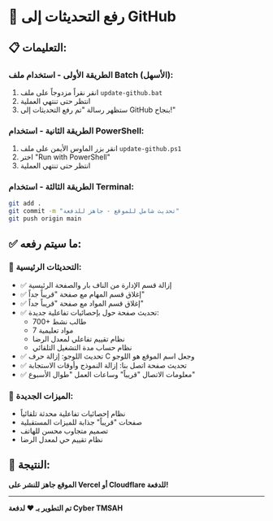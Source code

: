 # 🚀 رفع التحديثات إلى GitHub

## 📋 التعليمات:

### الطريقة الأولى - استخدام ملف Batch (الأسهل):
1. انقر نقراً مزدوجاً على ملف `update-github.bat`
2. انتظر حتى تنتهي العملية
3. ستظهر رسالة "تم رفع التحديثات إلى GitHub بنجاح!"

### الطريقة الثانية - استخدام PowerShell:
1. انقر بزر الماوس الأيمن على ملف `update-github.ps1`
2. اختر "Run with PowerShell"
3. انتظر حتى تنتهي العملية

### الطريقة الثالثة - استخدام Terminal:
```bash
git add .
git commit -m "تحديث شامل للموقع - جاهز للدفعة"
git push origin main
```

## ✅ ما سيتم رفعه:

### 🎯 التحديثات الرئيسية:
- ✅ إزالة قسم الإدارة من الناف بار والصفحة الرئيسية
- ✅ إغلاق قسم المهام مع صفحة "قريباً جداً"
- ✅ إغلاق قسم المواد مع صفحة "قريباً جداً"
- ✅ تحديث صفحة حول بإحصائيات تفاعلية جديدة:
  - 700+ طالب نشط
  - 7 مواد تعليمية
  - نظام تقييم تفاعلي لمعدل الرضا
  - نظام حساب مدة التشغيل التلقائي
- ✅ تحديث اللوجو: إزالة حرف C وجعل اسم الموقع هو اللوجو
- ✅ تحديث صفحة اتصل بنا: إزالة النموذج وأوقات الاستجابة
- ✅ معلومات الاتصال "قريباً" وساعات العمل "طوال الأسبوع"

### 🚀 الميزات الجديدة:
- نظام إحصائيات تفاعلية محدثة تلقائياً
- صفحات "قريباً" جذابة للميزات المستقبلية
- تصميم متجاوب محسن للهاتف
- نظام تقييم حي لمعدل الرضا

## 📱 النتيجة:
**الموقع جاهز للنشر على Vercel أو Cloudflare للدفعة!**

---

**تم التطوير بـ ❤️ لدفعة Cyber TMSAH**
